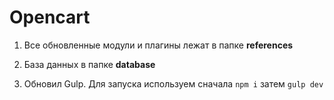 # Opencart

1. Все обновленные модули и плагины лежат в папке **references**

2. База данных в папке **database**

3. Обновил Gulp. Для запуска используем сначала `npm i` затем `gulp dev`

